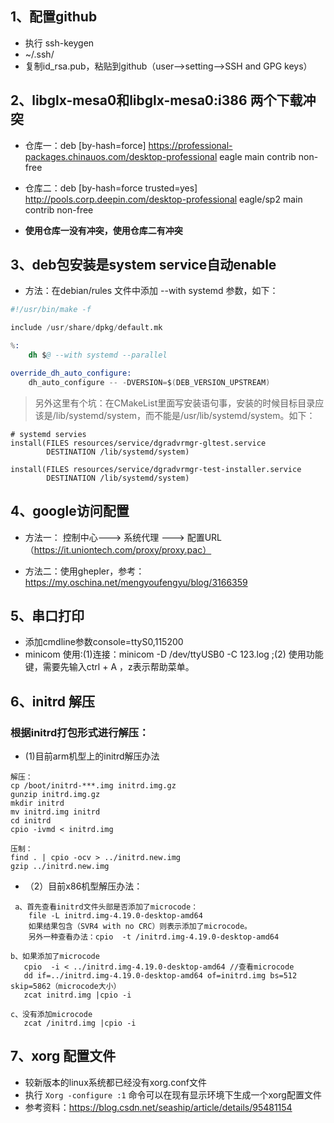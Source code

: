 ## 1、配置github
* 执行 ssh-keygen
* ~/.ssh/
* 复制id_rsa.pub，粘贴到github（user-->setting-->SSH and GPG keys）

## 2、libglx-mesa0和libglx-mesa0:i386 两个下载冲突
* 仓库一：deb [by-hash=force] https://professional-packages.chinauos.com/desktop-professional eagle main contrib non-free

* 仓库二：deb [by-hash=force trusted=yes] http://pools.corp.deepin.com/desktop-professional eagle/sp2 main contrib non-free

* **使用仓库一没有冲突，使用仓库二有冲突**

## 3、deb包安装是system service自动enable
* 方法：在debian/rules 文件中添加 --with systemd 参数，如下：
```s
#!/usr/bin/make -f

include /usr/share/dpkg/default.mk

%:
	dh $@ --with systemd --parallel

override_dh_auto_configure:
	dh_auto_configure -- -DVERSION=$(DEB_VERSION_UPSTREAM)
```

> 另外这里有个坑：在CMakeList里面写安装语句事，安装的时候目标目录应该是/lib/systemd/system，而不能是/usr/lib/systemd/system。如下：
```
# systemd servies
install(FILES resources/service/dgradvrmgr-gltest.service
        DESTINATION /lib/systemd/system)

install(FILES resources/service/dgradvrmgr-test-installer.service
        DESTINATION /lib/systemd/system)
```


## 4、google访问配置

* 方法一： 控制中心---> 系统代理 ---> 配置URL （https://it.uniontech.com/proxy/proxy.pac）

* 方法二：使用ghepler，参考：https://my.oschina.net/mengyoufengyu/blog/3166359

## 5、串口打印
* 添加cmdline参数console=ttyS0,115200
* minicom 使用:(1)连接：minicom -D /dev/ttyUSB0 -C 123.log ;(2) 使用功能键，需要先输入ctrl + A ，z表示帮助菜单。

## 6、initrd 解压
### 根据initrd打包形式进行解压：
* (1)目前arm机型上的initrd解压办法
```
解压：
cp /boot/initrd-***.img initrd.img.gz
gunzip initrd.img.gz
mkdir initrd
mv initrd.img initrd
cd initrd
cpio -ivmd < initrd.img

压制：
find . | cpio -ocv > ../initrd.new.img
gzip ../initrd.new.img
```

* （2）目前x86机型解压办法：
```
 a、首先查看initrd文件头部是否添加了microcode：
    file -L initrd.img-4.19.0-desktop-amd64
    如果结果包含（SVR4 with no CRC）则表示添加了microcode。
    另外一种查看办法：cpio  -t /initrd.img-4.19.0-desktop-amd64

b、如果添加了microcode
   cpio  -i < ../initrd.img-4.19.0-desktop-amd64 //查看microcode
   dd if=../initrd.img-4.19.0-desktop-amd64 of=initrd.img bs=512 skip=5862（microcode大小） 
   zcat initrd.img |cpio -i

c、没有添加microcode
   zcat /initrd.img |cpio -i
```

## 7、xorg 配置文件
* 较新版本的linux系统都已经没有xorg.conf文件
* 执行 ```Xorg -configure :1``` 命令可以在现有显示环境下生成一个xorg配置文件
* 参考资料：https://blog.csdn.net/seaship/article/details/95481154
